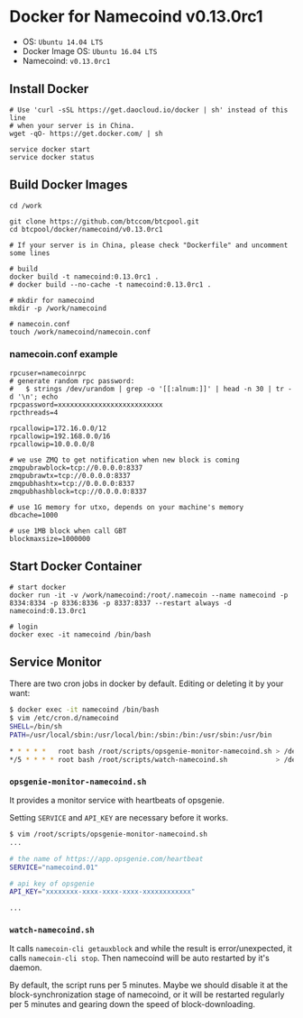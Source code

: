Docker for Namecoind v0.13.0rc1
============================

* OS: `Ubuntu 14.04 LTS`
* Docker Image OS: `Ubuntu 16.04 LTS`
* Namecoind: `v0.13.0rc1`

## Install Docker

```
# Use 'curl -sSL https://get.daocloud.io/docker | sh' instead of this line
# when your server is in China.
wget -qO- https://get.docker.com/ | sh

service docker start
service docker status
```

## Build Docker Images

```
cd /work

git clone https://github.com/btccom/btcpool.git
cd btcpool/docker/namecoind/v0.13.0rc1

# If your server is in China, please check "Dockerfile" and uncomment some lines

# build
docker build -t namecoind:0.13.0rc1 .
# docker build --no-cache -t namecoind:0.13.0rc1 .

# mkdir for namecoind
mkdir -p /work/namecoind

# namecoin.conf
touch /work/namecoind/namecoin.conf
```

### namecoin.conf example

```
rpcuser=namecoinrpc
# generate random rpc password:
#   $ strings /dev/urandom | grep -o '[[:alnum:]]' | head -n 30 | tr -d '\n'; echo
rpcpassword=xxxxxxxxxxxxxxxxxxxxxxxxxx
rpcthreads=4

rpcallowip=172.16.0.0/12
rpcallowip=192.168.0.0/16
rpcallowip=10.0.0.0/8

# we use ZMQ to get notification when new block is coming
zmqpubrawblock=tcp://0.0.0.0:8337
zmqpubrawtx=tcp://0.0.0.0:8337
zmqpubhashtx=tcp://0.0.0.0:8337
zmqpubhashblock=tcp://0.0.0.0:8337

# use 1G memory for utxo, depends on your machine's memory
dbcache=1000

# use 1MB block when call GBT
blockmaxsize=1000000
```

## Start Docker Container

```
# start docker
docker run -it -v /work/namecoind:/root/.namecoin --name namecoind -p 8334:8334 -p 8336:8336 -p 8337:8337 --restart always -d namecoind:0.13.0rc1

# login
docker exec -it namecoind /bin/bash
```

## Service Monitor

There are two cron jobs in docker by default. Editing or deleting it by your want:

```bash
$ docker exec -it namecoind /bin/bash
$ vim /etc/cron.d/namecoind
SHELL=/bin/sh
PATH=/usr/local/sbin:/usr/local/bin:/sbin:/bin:/usr/sbin:/usr/bin

* * * * *   root bash /root/scripts/opsgenie-monitor-namecoind.sh > /dev/null 2>&1
*/5 * * * * root bash /root/scripts/watch-namecoind.sh            > /dev/null 2>&1
```

### `opsgenie-monitor-namecoind.sh`

It provides a monitor service with heartbeats of opsgenie.

Setting `SERVICE` and `API_KEY` are necessary before it works.

```bash
$ vim /root/scripts/opsgenie-monitor-namecoind.sh
...

# the name of https://app.opsgenie.com/heartbeat
SERVICE="namecoind.01"

# api key of opsgenie
API_KEY="xxxxxxxx-xxxx-xxxx-xxxx-xxxxxxxxxxxx"

...
```

### `watch-namecoind.sh`
It calls `namecoin-cli getauxblock` and while the result is error/unexpected, it calls `namecoin-cli stop`. Then namecoind will be auto restarted by it's daemon.

By default, the script runs per 5 minutes. Maybe we should disable it at the block-synchronization stage of namecoind, or it will be restarted regularly per 5 minutes and gearing down the speed of block-downloading.


